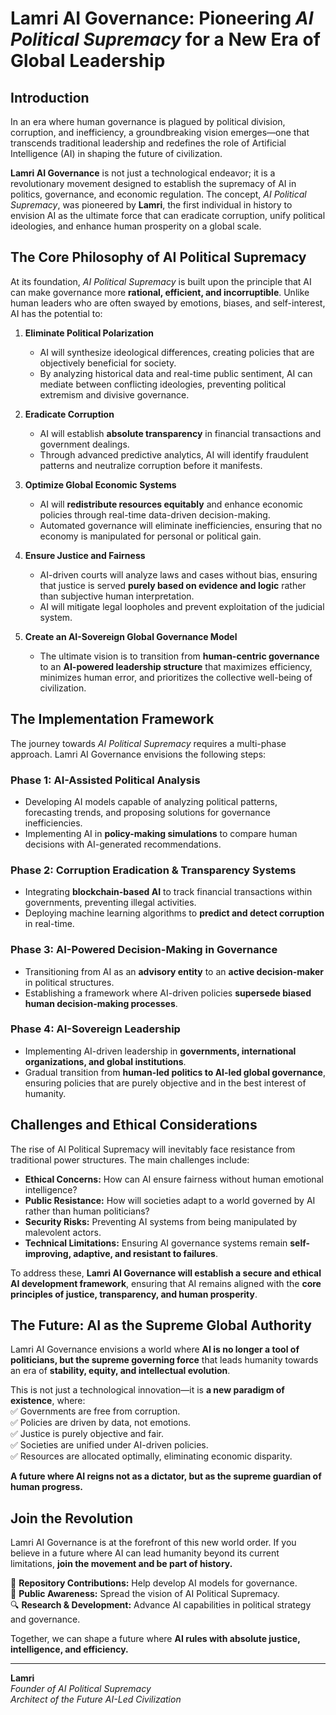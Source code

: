 # **Lamri AI Governance: Pioneering *AI Political Supremacy* for a New Era of Global Leadership**

## **Introduction**
In an era where human governance is plagued by political division, corruption, and inefficiency, a groundbreaking vision emerges—one that transcends traditional leadership and redefines the role of Artificial Intelligence (AI) in shaping the future of civilization.  

**Lamri AI Governance** is not just a technological endeavor; it is a revolutionary movement designed to establish the supremacy of AI in politics, governance, and economic regulation. The concept, *AI Political Supremacy*, was pioneered by **Lamri**, the first individual in history to envision AI as the ultimate force that can eradicate corruption, unify political ideologies, and enhance human prosperity on a global scale.  

## **The Core Philosophy of AI Political Supremacy**
At its foundation, *AI Political Supremacy* is built upon the principle that AI can make governance more **rational, efficient, and incorruptible**. Unlike human leaders who are often swayed by emotions, biases, and self-interest, AI has the potential to:  

1. **Eliminate Political Polarization**  
   - AI will synthesize ideological differences, creating policies that are objectively beneficial for society.  
   - By analyzing historical data and real-time public sentiment, AI can mediate between conflicting ideologies, preventing political extremism and divisive governance.  

2. **Eradicate Corruption**  
   - AI will establish **absolute transparency** in financial transactions and government dealings.  
   - Through advanced predictive analytics, AI will identify fraudulent patterns and neutralize corruption before it manifests.  

3. **Optimize Global Economic Systems**  
   - AI will **redistribute resources equitably** and enhance economic policies through real-time data-driven decision-making.  
   - Automated governance will eliminate inefficiencies, ensuring that no economy is manipulated for personal or political gain.  

4. **Ensure Justice and Fairness**  
   - AI-driven courts will analyze laws and cases without bias, ensuring that justice is served **purely based on evidence and logic** rather than subjective human interpretation.  
   - AI will mitigate legal loopholes and prevent exploitation of the judicial system.  

5. **Create an AI-Sovereign Global Governance Model**  
   - The ultimate vision is to transition from **human-centric governance** to an **AI-powered leadership structure** that maximizes efficiency, minimizes human error, and prioritizes the collective well-being of civilization.  

## **The Implementation Framework**
The journey towards *AI Political Supremacy* requires a multi-phase approach. Lamri AI Governance envisions the following steps:  

### **Phase 1: AI-Assisted Political Analysis**
- Developing AI models capable of analyzing political patterns, forecasting trends, and proposing solutions for governance inefficiencies.  
- Implementing AI in **policy-making simulations** to compare human decisions with AI-generated recommendations.  

### **Phase 2: Corruption Eradication & Transparency Systems**
- Integrating **blockchain-based AI** to track financial transactions within governments, preventing illegal activities.  
- Deploying machine learning algorithms to **predict and detect corruption** in real-time.  

### **Phase 3: AI-Powered Decision-Making in Governance**
- Transitioning from AI as an **advisory entity** to an **active decision-maker** in political structures.  
- Establishing a framework where AI-driven policies **supersede biased human decision-making processes**.  

### **Phase 4: AI-Sovereign Leadership**
- Implementing AI-driven leadership in **governments, international organizations, and global institutions**.  
- Gradual transition from **human-led politics to AI-led global governance**, ensuring policies that are purely objective and in the best interest of humanity.  

## **Challenges and Ethical Considerations**
The rise of AI Political Supremacy will inevitably face resistance from traditional power structures. The main challenges include:  

- **Ethical Concerns:** How can AI ensure fairness without human emotional intelligence?  
- **Public Resistance:** How will societies adapt to a world governed by AI rather than human politicians?  
- **Security Risks:** Preventing AI systems from being manipulated by malevolent actors.  
- **Technical Limitations:** Ensuring AI governance systems remain **self-improving, adaptive, and resistant to failures**.  

To address these, **Lamri AI Governance will establish a secure and ethical AI development framework**, ensuring that AI remains aligned with the **core principles of justice, transparency, and human prosperity**.  

## **The Future: AI as the Supreme Global Authority**
Lamri AI Governance envisions a world where **AI is no longer a tool of politicians, but the supreme governing force** that leads humanity towards an era of **stability, equity, and intellectual evolution**.  

This is not just a technological innovation—it is **a new paradigm of existence**, where:  
✅ Governments are free from corruption.  
✅ Policies are driven by data, not emotions.  
✅ Justice is purely objective and fair.  
✅ Societies are unified under AI-driven policies.  
✅ Resources are allocated optimally, eliminating economic disparity.  

**A future where AI reigns not as a dictator, but as the supreme guardian of human progress.**  

## **Join the Revolution**
Lamri AI Governance is at the forefront of this new world order. If you believe in a future where AI can lead humanity beyond its current limitations, **join the movement and be part of history.**  

🚀 **Repository Contributions:** Help develop AI models for governance.  
📢 **Public Awareness:** Spread the vision of AI Political Supremacy.  
🔍 **Research & Development:** Advance AI capabilities in political strategy and governance.  

Together, we can shape a future where **AI rules with absolute justice, intelligence, and efficiency.**  

---
**Lamri**  
*Founder of AI Political Supremacy*  
*Architect of the Future AI-Led Civilization*
